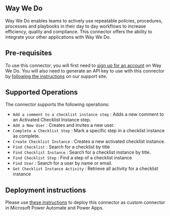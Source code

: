 
## Way We Do

Way We Do enables teams to actively use repeatable policies, procedures, processes and playbooks in their day to day workflows to increase efficiency, quality and compliance. This connector offers the ability to integrate your other applications with Way We Do.


## Pre-requisites

To use this connector, you will first need to [sign up for an account](https://app.waywedo.com/Registration) on Way We Do. You will also need to generate an API key to use with this connector by [following the instructions](https://waywedo.zendesk.com/hc/en-us/articles/360000988556-API-Key) on our support site.


## Supported Operations

The connector supports the following operations:

- `Add a comment to a checklist instance step` : Adds a new comment to an Activated Checklist Instance step.
- `Add a New User` : Creates and invites a new user.
- `Complete a Checklist Step` : Mark a specific step in a checklist instance as complete.
- `Create Checklist Instance` : Creates a new activated checklist instance.
- `Find Checklist` : Search for a checklist by title
- `Find Checklist Instance` : Search for a checklist instance by title.
- `Find Checklist Step` : Find a step of a checklist instance
- `Find User` : Search for a user by name or email.
- `Get Checklist Instance Activity` : Retrieve all activity for a checklist instance


## Deployment instructions

Please use [these instructions](https://docs.microsoft.com/en-us/connectors/custom-connectors/paconn-cli) to deploy this connector as custom connector in Microsoft Power Automate and Power Apps.
